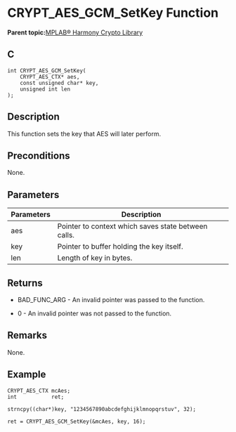 # CRYPT\_AES\_GCM\_SetKey Function

**Parent topic:**[MPLAB® Harmony Crypto Library](GUID-20F7C343-23D4-42D9-B8C2-A97D4D0EE5CD.md)

## C

```
int CRYPT_AES_GCM_SetKey(
    CRYPT_AES_CTX* aes, 
    const unsigned char* key, 
    unsigned int len
);
```

## Description

This function sets the key that AES will later perform.

## Preconditions

None.

## Parameters

|Parameters|Description|
|----------|-----------|
|aes|Pointer to context which saves state between calls.|
|key|Pointer to buffer holding the key itself.|
|len|Length of key in bytes.|

## Returns

-   BAD\_FUNC\_ARG - An invalid pointer was passed to the function.

-   0 - An invalid pointer was not passed to the function.


## Remarks

None.

## Example

```
CRYPT_AES_CTX mcAes;
int           ret;

strncpy((char*)key, "1234567890abcdefghijklmnopqrstuv", 32);

ret = CRYPT_AES_GCM_SetKey(&mcAes, key, 16);
```

